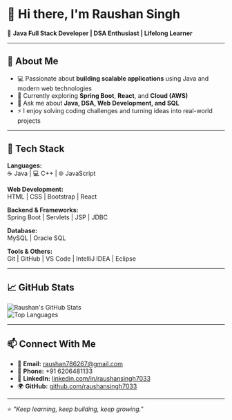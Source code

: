 # 👋 Hi there, I'm Raushan Singh

🎯 **Java Full Stack Developer | DSA Enthusiast | Lifelong Learner**

---

## 🚀 About Me
- 💻 Passionate about **building scalable applications** using Java and modern web technologies  
- 🌱 Currently exploring **Spring Boot**, **React**, and **Cloud (AWS)**  
- 💬 Ask me about **Java, DSA, Web Development, and SQL**  
- ⚡ I enjoy solving coding challenges and turning ideas into real-world projects  

---

## 🧠 Tech Stack

**Languages:**  
☕ Java | 💻 C++ | 🌐 JavaScript  

**Web Development:**  
HTML | CSS | Bootstrap | React   

**Backend & Frameworks:**  
Spring Boot | Servlets | JSP | JDBC  

**Database:**  
MySQL | Oracle SQL  

**Tools & Others:**  
Git | GitHub | VS Code | IntelliJ IDEA | Eclipse  

---

## 📈 GitHub Stats

![Raushan's GitHub Stats](https://github-readme-stats.vercel.app/api?username=raushansingh7033&show_icons=true&theme=tokyonight)  
![Top Languages](https://github-readme-stats.vercel.app/api/top-langs/?username=raushansingh7033&layout=compact&theme=tokyonight)

---

## 📫 Connect With Me
- 📧 **Email:** [raushan786267@gmail.com](mailto:raushan786267@gmail.com)  
- 📱 **Phone:** +91 6206481133  
- 💼 **LinkedIn:** [linkedin.com/in/raushansingh7033](https://linkedin.com/in/raushansingh7033)  
- 🌍 **GitHub:** [github.com/raushansingh7033](https://github.com/raushansingh7033)

---

⭐ _"Keep learning, keep building, keep growing."_
